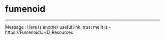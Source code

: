 # fumenoid
-----
Message : Here is another useful link, trust me it is - https://Fumenoid/JHD_Resources

